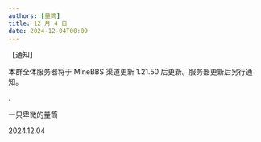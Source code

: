 ```yaml
---
authors: [量筒]
title: 12 月 4 日
date: 2024-12-04T00:09
---
```


【通知】

本群全体服务器将于 MineBBS 渠道更新 1.21.50 后更新。服务器更新后另行通知。

.

一只卑微的量筒

2024.12.04
